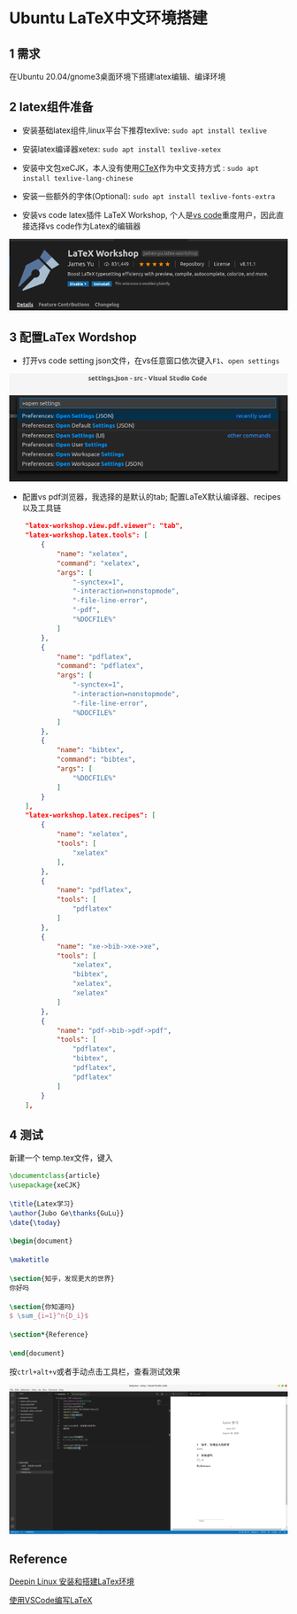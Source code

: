 # Ubuntu LaTeX中文环境搭建

## 1  需求
在Ubuntu 20.04/gnome3桌面环境下搭建latex编辑、编译环境

## 2  latex组件准备

- 安装基础latex组件,linux平台下推荐texlive: `sudo apt install texlive` 

- 安装latex编译器xetex: `sudo apt install texlive-xetex`

- 安装中文包xeCJK，本人没有使用[CTeX](http://www.ctex.org/HomePage)作为中文支持方式 : `sudo apt install texlive-lang-chinese`

- 安装一些额外的字体(Optional): `sudo apt install texlive-fonts-extra`

- 安装vs code latex插件 LaTeX Workshop, 个人是[vs code](https://code.visualstudio.com/)重度用户，因此直接选择vs code作为Latex的编辑器

![插件安装](assets/images/tips/2_1.png)

## 3  配置LaTex Wordshop
- 打开vs code setting json文件，在vs任意窗口依次键入`F1`、`open settings`

![选择setting文件](assets/images/tips/2_2.png)

- 配置vs pdf浏览器，我选择的是默认的tab; 配置LaTeX默认编译器、recipes以及工具链


```json
    "latex-workshop.view.pdf.viewer": "tab",
    "latex-workshop.latex.tools": [
        {
            "name": "xelatex",
            "command": "xelatex",
            "args": [
                "-synctex=1",
                "-interaction=nonstopmode",
                "-file-line-error",
                "-pdf",
                "%DOCFILE%"
            ]
        },
        {
            "name": "pdflatex",
            "command": "pdflatex",
            "args": [
                "-synctex=1",
                "-interaction=nonstopmode",
                "-file-line-error",
                "%DOCFILE%"
            ]
        },
        {
            "name": "bibtex",
            "command": "bibtex",
            "args": [
                "%DOCFILE%"
            ]
        }
    ],
    "latex-workshop.latex.recipes": [
        {
            "name": "xelatex",
            "tools": [
                "xelatex"
            ],
        },
        {
            "name": "pdflatex",
            "tools": [
                "pdflatex"
            ]
        },
        {
            "name": "xe->bib->xe->xe",
            "tools": [
                "xelatex",
                "bibtex",
                "xelatex",
                "xelatex"
            ]
        },
        {
            "name": "pdf->bib->pdf->pdf",
            "tools": [
                "pdflatex",
                "bibtex",
                "pdflatex",
                "pdflatex"
            ]
        }
    ],
```

## 4 测试
新建一个 temp.tex文件，键入

```latex
\documentclass{article}
\usepackage{xeCJK}

\title{Latex学习}
\author{Jubo Ge\thanks{GuLu}}
\date{\today}

\begin{document}

\maketitle

\section{知乎，发现更大的世界}
你好吗

\section{你知道吗}
$ \sum_{i=1}^n{D_i}$

\section*{Reference}

\end{document}
```
按`ctrl+alt+v`或者手动点击工具栏，查看测试效果

![最终效果](assets/images/tips/2_3.png)


## Reference

[Deepin Linux 安装和搭建LaTex环境](https://zhuanlan.zhihu.com/p/40053417)


[使用VSCode编写LaTeX](https://zhuanlan.zhihu.com/p/381780157)